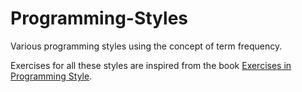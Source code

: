 # Programming-Styles
Various programming styles using the concept of term frequency.

Exercises for all these styles are inspired from the book [Exercises in Programming Style](http://www.amazon.com/Exercises-Programming-Style-Cristina-Videira/dp/1482227371/).
